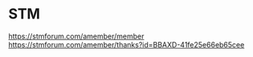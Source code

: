 # STM
https://stmforum.com/amember/member https://stmforum.com/amember/thanks?id=BBAXD-41fe25e66eb65cee 
